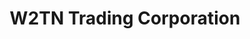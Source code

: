 ---
title: "W2TN Trading Corporation"
url: /quezon-city/w2tn-trading-corporation/
shop: car parts
---